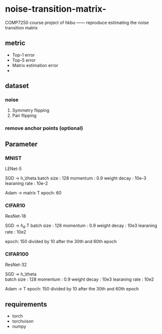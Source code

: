 # noise-transition-matrix-
COMP7250 course project of hkbu —— reproduce estimating the noise transition matrix 


## metric
- Top-1 error
- Top-5 error
- Matrix estimation error
- 
## dataset
### noise
1. Symmetry flipping
2. Pair flipping

### remove anchor points (optional)

## Parameter
### MNIST
LENet-5

SGD -> h_\theta
batch size : 128
momentum : 0.9
weight decay : 10e-3
learaning rate : 10e-2

Adam -> matrix T
epoch: 60

### CIFAR10
ResNet-18

SGD -> $h_\theta$  T
batch size : 128
momentum : 0.9
weight decay : 10e3
learaning rate : 10e2

epoch: 150
divided by 10 after the 30th and 60th epoch

### CIFAR100
ResNet-32 

SGD  -> h_\theta  
batch size : 128
momentum : 0.9
weight decay : 10e3
learaning rate : 10e2

Adam  -> T
epoch: 150
divided by 10 after the 30th and 60th epoch


## requirements
- torch
- torchvison
- numpy